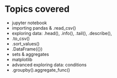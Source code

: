 # Topics covered

* jupyter notebook
* importing pandas & .read_csv()
* exploring data: .head(), .info(), .tail(), .describe(),
* .to_csv()
* .sort_values()
* .DataFrame({})
* sets & aggregates
* matplotlib
* advanced exploring data: conditions
* .groupby().aggregate_func()